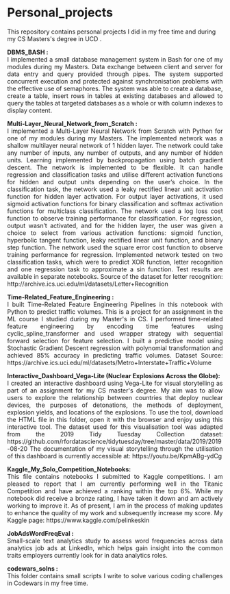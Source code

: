 # Personal_projects
<p>This repository contains personal projects I did in my free time and during my CS Masters's degree in UCD .</p>
<p align="justify">
<strong>DBMS_BASH :</strong> <br />
I implemented a small database management system in Bash for one of my modules during my Masters. Data exchange between client and server for data entry and query provided through pipes. The system supported concurrent execution and protected against synchronisation problems with the effective use of semaphores. The system was able to create a database, create a table, insert rows in tables at existing databases and allowed to query the tables at targeted databases as a whole or with column indexes to display content. <br /> 
</p>
 <p align="justify">
<strong>Multi-Layer_Neural_Network_from_Scratch :</strong> <br />
I implemented a Multi-Layer Neural Network from Scratch with Python for one of my modules during my Masters. The implemented network was a shallow multilayer neural network of 1 hidden layer. The network could take any number of inputs, any number of outputs, and any number of hidden units. Learning implemented by backpropagation using batch gradient descent. The network is implemented to be flexible. It can handle regression and classification tasks and utilise different activation functions for hidden and output units depending on the user’s choice. In the classification task, the network used a leaky rectified linear unit activation function for hidden layer activation. For output layer activations, it used sigmoid activation functions for binary classification and softmax activation functions for multiclass classification. The network used a log loss cost function to observe training performance for classification. For regression, output wasn’t activated, and for the hidden layer, the user was given a choice to select from various activation functions: sigmoid function, hyperbolic tangent function, leaky rectified linear unit function, and binary step function. The network used the square error cost function to observe training performance for regression. Implemented network tested on two classification tasks, which were to predict XOR function, letter recognition and one regression task to approximate a sin function. Test results are available in separate notebooks. Source of the dataset for letter recognition: http://archive.ics.uci.edu/ml/datasets/Letter+Recognition  <br/>
  </p>
 <p align="justify">
<strong>Time-Related_Feature_Engineering :</strong> <br />
I built Time-Related Feature Engineering Pipelines in this notebook with Python to predict traffic volumes. This is a project for an assignment in the ML course I studied during my Master's in CS.  I performed time-related feature engineering by encoding time features using cyclic_spline_transformer and used wrapper strategy with sequential forward selection for feature selection. I built a predictive model using Stochastic Gradient Descent regression with polynomial transformation and achieved 85% accuracy in predicting traffic volumes. Dataset Source: https://archive.ics.uci.edu/ml/datasets/Metro+Interstate+Traffic+Volume  <br />
  </p>
 <p align="justify">
<strong>Interactive_Dashboard_Vega-Lite (Nuclear Explosions Across the Globe):</strong> <br /> 
I created an interactive dashboard using Vega-Lite for visual storytelling as part of an assignment for my CS master's degree. My aim was to allow users to explore the relationship between countries that deploy nuclear devices, the purposes of detonations, the methods of deployment, explosion yields, and locations of the explosions. To use the tool, download the HTML file in this folder, open it with the browser and enjoy using this interactive tool. The dataset used for this visualisation tool was adapted from the 2019 Tidy Tuesday Collection dataset: https://github.com/rfordatascience/tidytuesday/tree/master/data/2019/2019-08-20
The documentation of my visual storytelling through the utilisation of this dashboard is currently accessible at: https://youtu.be/KpmABg-ydCg <br/>
 </p>
 <p align="justify">
<strong>Kaggle_My_Solo_Competition_Notebooks:</strong> <br />
This file contains notebooks I submitted to Kaggle competitions. 
I am pleased to report that I am currently performing well in the Titanic Competition and have achieved a ranking within the top 6%. While my notebook did receive a bronze rating, I have taken it down and am actively working to improve it. As of present, I am in the process of making updates to enhance the quality of my work and subsequently increase my score.
My Kaggle page: https://www.kaggle.com/pelinkeskin  <br/>
 </p>
 <p align="justify">
<strong>JobAdsWordFreqEval :</strong> <br />
Small-scale text analytics study to assess word frequencies across data analytics job ads at LinkedIn, which helps gain insight into the common traits employers currently look for in data analytics roles.  <br />
  </p>
 <p align="justify">
<strong>codewars_solns :</strong> <br />
This folder contains small scripts I write to solve various coding challenges in Codewars in my free time.<br />
 </p>
